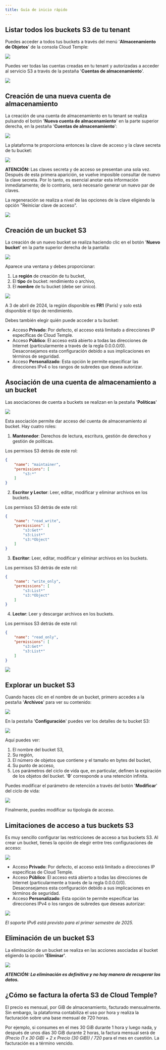 ```yaml
---
title: Guía de inicio rápido
---
```


## Listar todos los buckets S3 de tu tenant

Puedes acceder a todos tus buckets a través del menú '__Almacenamiento de Objetos__' de la consola Cloud Temple:

![](images/S3_list_bucket.png)

Puedes ver todas las cuentas creadas en tu tenant y autorizadas a acceder al servicio S3 a través de la pestaña '__Cuentas de almacenamiento__'.

![](images/S3_accounts.png)

## Creación de una nueva cuenta de almacenamiento

La creación de una cuenta de almacenamiento en tu tenant se realiza pulsando el botón '__Nueva cuenta de almacenamiento__' en la parte superior derecha, en la pestaña '__Cuentas de almacenamiento__':

![](images/S3_create_account.png)

La plataforma te proporciona entonces la clave de acceso y la clave secreta de tu bucket:

![](images/S3_storage_keys.png)

__ATENCIÓN:__ Las claves secreta y de acceso se presentan una sola vez. Después de esta primera aparición, se vuelve imposible consultar de nuevo la clave secreta. Por lo tanto, es esencial anotar esta información inmediatamente; de lo contrario, será necesario generar un nuevo par de claves.

La regeneración se realiza a nivel de las opciones de la clave eligiendo la opción "Reiniciar clave de acceso".

![](images/S3_keyregen.png)


## Creación de un bucket S3

La creación de un nuevo bucket se realiza haciendo clic en el botón '__Nuevo bucket__' en la parte superior derecha de la pantalla:

![](images/S3_create.png)

Aparece una ventana y debes proporcionar:

1. La **región** de creación de tu bucket,
2. El **tipo** de bucket: rendimiento o archivo,
3. El **nombre** de tu bucket (debe ser único).

![](images/S3_create_popup_001.png)

A 3 de abril de 2024, la región disponible es **FR1** (París) y solo está disponible el tipo de rendimiento.

Debes también elegir quién puede acceder a tu bucket:

- Acceso **Privado**: Por defecto, el acceso está limitado a direcciones IP específicas de Cloud Temple.
- Acceso **Público**: El acceso está abierto a todas las direcciones de Internet (particularmente a través de la regla 0.0.0.0/0). Desaconsejamos esta configuración debido a sus implicaciones en términos de seguridad.
- Acceso **Personalizado**: Esta opción le permite especificar las direcciones IPv4 o los rangos de subredes que desea autorizar.

## Asociación de una cuenta de almacenamiento a un bucket

Las asociaciones de cuenta a buckets se realizan en la pestaña '__Políticas__'

![](images/S3_account_assign.png)

Esta asociación permite dar acceso del cuenta de almacenamiento al bucket. Hay cuatro roles:

1. **Mantenedor**: Derechos de lectura, escritura, gestión de derechos y gestión de políticas.

Los permisos S3 detrás de este rol:
```json
{
    "name": "maintainer",
    "permissions": [
        "s3:*"
    ]
}
```

2. **Escritor y Lector**: Leer, editar, modificar y eliminar archivos en los buckets.

Los permisos S3 detrás de este rol:
```json
{
    "name": "read_write",
    "permissions": [
        "s3:Get*"
        "s3:List*"
        "s3:*Object"
    ]
}
```

3. **Escritor**: Leer, editar, modificar y eliminar archivos en los buckets.

Los permisos S3 detrás de este rol:
```json
{
    "name": "write_only",
    "permissions": [
        "s3:List*"
        "s3:*Object"
    ]
}
```

4. **Lector**: Leer y descargar archivos en los buckets.

Los permisos S3 detrás de este rol:
```json
{
    "name": "read_only",
    "permissions": [
        "s3:Get*"
        "s3:List*"
    ]
}
```

![](images/S3_account_access.png)

## Explorar un bucket S3

Cuando haces clic en el nombre de un bucket, primero accedes a la pestaña '__Archivos__' para ver su contenido:

![](images/S3_files.png)

En la pestaña '__Configuración__' puedes ver los detalles de tu bucket S3:

![](images/S3_params.png)

Aquí puedes ver:

1. El nombre del bucket S3,
2. Su región,
3. El número de objetos que contiene y el tamaño en bytes del bucket,
4. Su punto de acceso,
5. Los parámetros del ciclo de vida que, en particular, definen la expiración de los objetos del bucket. '__0__' corresponde a una retención infinita.

Puedes modificar el parámetro de retención a través del botón '__Modificar__' del ciclo de vida:

![](images/S3_lifecycle.png)

Finalmente, puedes modificar su tipología de acceso.

## Limitaciones de acceso a tus buckets S3

Es muy sencillo configurar las restricciones de acceso a tus buckets S3. Al crear un bucket, tienes la opción de elegir entre tres configuraciones de acceso:

![](images/S3_create_popup_001.png)

- Acceso **Privado**: Por defecto, el acceso está limitado a direcciones IP específicas de Cloud Temple.
- Acceso **Público**: El acceso está abierto a todas las direcciones de Internet (particularmente a través de la regla 0.0.0.0/0). Desaconsejamos esta configuración debido a sus implicaciones en términos de seguridad.
- Acceso **Personalizado**: Esta opción te permite especificar las direcciones IPv4 o los rangos de subredes que deseas autorizar:

![](images/S3_create_popup_002.png)

*El soporte IPv6 está previsto para el primer semestre de 2025.*

## Eliminación de un bucket S3

La eliminación de un bucket se realiza en las acciones asociadas al bucket eligiendo la opción __'Eliminar'__.

![](images/S3_delete.png)

_**ATENCIÓN: La eliminación es definitiva y no hay manera de recuperar los datos.**_


## ¿Cómo se factura la oferta S3 de Cloud Temple?

El precio es mensual, por GiB de almacenamiento, facturado mensualmente. Sin embargo, la plataforma contabiliza el uso por hora y realiza la facturación sobre una base mensual de 720 horas.

Por ejemplo, si consumes en el mes 30 GiB durante 1 hora y luego nada, y después de unos días 30 GiB durante 2 horas, la factura mensual será de *(Precio (1 x 30 GiB) + 2 x Precio (30 GiB)) / 720* para el mes en cuestión. La facturación es a término vencido.
